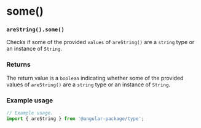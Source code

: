 # some()

### `areString().some()`

Checks if some of the provided `values` of `areString()` are a `string` type or an instance of `String`.

### Returns

The return value is a `boolean` indicating whether some of the provided values of `areString()` are a `string` type or an instance of `String`.

### Example usage

```typescript
// Example usage.
import { areString } from '@angular-package/type';


```

